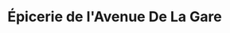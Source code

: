 ---
title: "Épicerie de l'Avenue De La Gare"
url: /trans-en-provence/epicerie-de-lavenue-de-la-gare/
shop: magasin de campagne
---